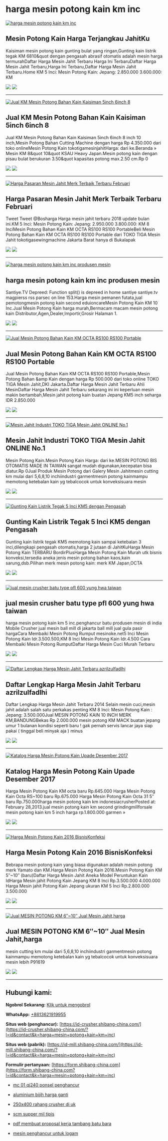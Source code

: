 # harga mesin potong kain km inc

<a href="https://swt.shibang-china.com/?l=id&img&k=harga+mesin+potong+kain+km+inc" target="_blank">![harga mesin potong kain km inc](http://static.shibang-china.com/all-800x300/1039.jpg)</a>

## Mesin Potong Kain Harga Terjangkau JahitKu
Kaisiman mesin potong kain gunting bulat yang ringan,Gunting kain listrik tegak KM 6810&quot dengan pengasah abrasif otomatis adalah mesin harga termurahDaftar Harga Mesin Jahit Terbaru Harga Ini TerbaruDaftar Harga Mesin Jahit Terbaru,Harga Ini Terbaru,Daftar Harga Mesin Jahit Terbaru.Home KM 5 Inci: Mesin Potong Kain: Jepang: 2.850.000 3.600.000: KM


<a href="https://whatsapp.shibangsoft.com/WhatsApp.php" target="_blank" title="WhatsApp">![](http://static.shibang-china.com/icon/whatsapp.png)</a> <a href="https://swt.shibang-china.com/?l=id&icon&k=harga+mesin+potong+kain+km+inc" target="_blank">![](http://static.shibang-china.com/icon/chat-id.png)</a>

---

<a href="https://swt.shibang-china.com/?l=id&img&k=harga+mesin+potong+kain+km+inc" target="_blank">![Jual KM Mesin Potong Bahan Kain Kaisiman 5inch 6inch 8](http://static.shibang-china.com/all-800x300/152.jpg)</a>

## Jual KM Mesin Potong Bahan Kain Kaisiman 5inch 6inch 8
Jual KM Mesin Potong Bahan Kain Kaisiman 5inch 6inch 8 inch 10 inch,Mesin Potong Bahan Cutting Machine dengan harga Rp 4.350.000 dari toko onlineMesin Potong Kain tokotigamesinjahitHarga: dari ke.Beranda » Mesin KM 8&quot 10&quot KSAU Heavy Japan.Mesin potong kain dengan pisau bulat berukuran 3.50&quot kapasitas potong max.2.50 cm.Rp 0


<a href="https://whatsapp.shibangsoft.com/WhatsApp.php" target="_blank" title="WhatsApp">![](http://static.shibang-china.com/icon/whatsapp.png)</a> <a href="https://swt.shibang-china.com/?l=id&icon&k=harga+mesin+potong+kain+km+inc" target="_blank">![](http://static.shibang-china.com/icon/chat-id.png)</a>

---

<a href="https://swt.shibang-china.com/?l=id&img&k=harga+mesin+potong+kain+km+inc" target="_blank">![Harga Pasaran Mesin Jahit Merk Terbaik Terbaru Februari](http://static.shibang-china.com/all-800x300/337.jpg)</a>

## Harga Pasaran Mesin Jahit Merk Terbaik Terbaru Februari
Tweet Tweet @Bosharga Harga mesin jahit terbaru 2018 update bulan ini.KM 5 Inci: Mesin Potong Kain: Jepang: 2.950.000 3.800.000: KM 8 InciMesin Potong Bahan Kain KM OCTA RS100 RS100 PortableBeli Mesin Potong Bahan Kain KM OCTA RS100 RS100 Portable dari TOKO TIGA Mesin Jahit tokotigasewingmachine Jakarta Barat hanya di Bukalapak


<a href="https://whatsapp.shibangsoft.com/WhatsApp.php" target="_blank" title="WhatsApp">![](http://static.shibang-china.com/icon/whatsapp.png)</a> <a href="https://swt.shibang-china.com/?l=id&icon&k=harga+mesin+potong+kain+km+inc" target="_blank">![](http://static.shibang-china.com/icon/chat-id.png)</a>

---

<a href="https://swt.shibang-china.com/?l=id&img&k=harga+mesin+potong+kain+km+inc" target="_blank">![harga mesin potong kain km inc produsen mesin](http://static.shibang-china.com/all-800x300/1525.jpg)</a>

## harga mesin potong kain km inc produsen mesin
Santiye.TV Depreed: Function split() is depreed in home santiye santiye.tv magpierss rss parsec on line 153.Harga mesin pemanen futata,jual pemotongmesin potong kain second eduioncareMesin Potong Kain KM 10 Inc.Jual Mesin Potong Kain harga murah,Bermacam macam mesin potong kain Distributor,Agen,Dealer,Importir,Grosir Halaman 1.


<a href="https://whatsapp.shibangsoft.com/WhatsApp.php" target="_blank" title="WhatsApp">![](http://static.shibang-china.com/icon/whatsapp.png)</a> <a href="https://swt.shibang-china.com/?l=id&icon&k=harga+mesin+potong+kain+km+inc" target="_blank">![](http://static.shibang-china.com/icon/chat-id.png)</a>

---

<a href="https://swt.shibang-china.com/?l=id&img&k=harga+mesin+potong+kain+km+inc" target="_blank">![Jual Mesin Potong Bahan Kain KM OCTA RS100 RS100 Portable](http://static.shibang-china.com/all-800x300/308.jpg)</a>

## Jual Mesin Potong Bahan Kain KM OCTA RS100 RS100 Portable
Jual Mesin Potong Bahan Kain KM OCTA RS100 RS100 Portable,Mesin Potong Bahan &amp Kain dengan harga Rp 500.000 dari toko online TOKO TIGA Mesin Jahit,DKI Jakarta.Daftar Harga Mesin Jahit Terbaru Ahli MesinDaftar Harga Mesin Jahit Terbaru sekarang ini ini keperluan mesin makin bertambah,Mesin jahit potong kain buatan Jepang KM5 inch seharga IDR 2.850.000


<a href="https://whatsapp.shibangsoft.com/WhatsApp.php" target="_blank" title="WhatsApp">![](http://static.shibang-china.com/icon/whatsapp.png)</a> <a href="https://swt.shibang-china.com/?l=id&icon&k=harga+mesin+potong+kain+km+inc" target="_blank">![](http://static.shibang-china.com/icon/chat-id.png)</a>

---

<a href="https://swt.shibang-china.com/?l=id&img&k=harga+mesin+potong+kain+km+inc" target="_blank">![Mesin Jahit Industri TOKO TIGA Mesin Jahit ONLINE No.1](http://static.shibang-china.com/all-800x300/1379.jpg)</a>

## Mesin Jahit Industri TOKO TIGA Mesin Jahit ONLINE No.1
Mesin Potong Kain.Mesin Potong Kain Harga: dari ke.MESIN POTONG BIS OTOMATIS MADE IN TAIWAN sangat mudah digunakan,kecepatan bisa diatur.Rp 0Jual Produk Mesin Potong dari Galery Mesin Jahitmesin cutting km mulai dari 5,6,8,10 inchiindustri garmentmesin potong kainmampu memotong ketebalan kain yg tebalcocok untuk konveksisuara mesin


<a href="https://whatsapp.shibangsoft.com/WhatsApp.php" target="_blank" title="WhatsApp">![](http://static.shibang-china.com/icon/whatsapp.png)</a> <a href="https://swt.shibang-china.com/?l=id&icon&k=harga+mesin+potong+kain+km+inc" target="_blank">![](http://static.shibang-china.com/icon/chat-id.png)</a>

---

<a href="https://swt.shibang-china.com/?l=id&img&k=harga+mesin+potong+kain+km+inc" target="_blank">![Gunting Kain Listrik Tegak 5 Inci KM5 dengan Pengasah](http://static.shibang-china.com/all-800x300/1435.jpg)</a>

## Gunting Kain Listrik Tegak 5 Inci KM5 dengan Pengasah
Gunting kain listrik tegak KM5 memotong kain sampai ketebalan 3 inci,dilengkapi pengasah otomatis,harga 2 jutaan di JahitKuHarga Mesin Potong Kain TERBARU BordirPlusHarga Mesin Potong Kain Murah utk bisnis konveksi,tersedia aneka jenis mesin potong bahan kaos,kain sarung,dsb.Pilihan merk mesin potong kain: merk KM Japan,OCTA


<a href="https://whatsapp.shibangsoft.com/WhatsApp.php" target="_blank" title="WhatsApp">![](http://static.shibang-china.com/icon/whatsapp.png)</a> <a href="https://swt.shibang-china.com/?l=id&icon&k=harga+mesin+potong+kain+km+inc" target="_blank">![](http://static.shibang-china.com/icon/chat-id.png)</a>

---

<a href="https://swt.shibang-china.com/?l=id&img&k=harga+mesin+potong+kain+km+inc" target="_blank">![jual mesin crusher batu type pfl 600 yung hwa taiwan](http://static.shibang-china.com/all-800x300/313.jpg)</a>

## jual mesin crusher batu type pfl 600 yung hwa taiwan
harga mesin potong kain km 5 inc.penghancur batu produsen mesin di india Mobile Crusher jual mesin ball mill di jakarta ball mill jual gula pasir hargaCara Membaiki Mesin Potong Rumput mesinoke.net5 Inci Mesin Potong Kain Idr.3.500.500,KM 8 Inci Mesin Potong Kain Idr.4.500 Cara Membaiki Mesin Potong RumputDaftar Harga Mesin Cuci Murah Terbaru


<a href="https://whatsapp.shibangsoft.com/WhatsApp.php" target="_blank" title="WhatsApp">![](http://static.shibang-china.com/icon/whatsapp.png)</a> <a href="https://swt.shibang-china.com/?l=id&icon&k=harga+mesin+potong+kain+km+inc" target="_blank">![](http://static.shibang-china.com/icon/chat-id.png)</a>

---

<a href="https://swt.shibang-china.com/?l=id&img&k=harga+mesin+potong+kain+km+inc" target="_blank">![Daftar Lengkap Harga Mesin Jahit Terbaru azrilzulfadlhi](http://static.shibang-china.com/all-800x300/553.jpg)</a>

## Daftar Lengkap Harga Mesin Jahit Terbaru azrilzulfadlhi
Daftar Lengkap Harga Mesin Jahit Terbaru 2014 Selain mesin cuci,mesin jahit adalah salah satu perkakas penting KM 8 Inci: Mesin Potong Kain : Jepang: 3.500.000Jual MESIN POTONG KAIN 10 INCH MERK KM,BANDUNGBekas Rp 2.000.000 mesin potong KM MACK buatan jepang umur 1 bulanan kondisi seperti baru ! gak pernah servis lancar jaya siap pakai ( tinggal beli minyak aja ) minus


<a href="https://whatsapp.shibangsoft.com/WhatsApp.php" target="_blank" title="WhatsApp">![](http://static.shibang-china.com/icon/whatsapp.png)</a> <a href="https://swt.shibang-china.com/?l=id&icon&k=harga+mesin+potong+kain+km+inc" target="_blank">![](http://static.shibang-china.com/icon/chat-id.png)</a>

---

<a href="https://swt.shibang-china.com/?l=id&img&k=harga+mesin+potong+kain+km+inc" target="_blank">![Katalog Harga Mesin Potong Kain Upade Desember 2017](http://static.shibang-china.com/all-800x300/230.jpg)</a>

## Katalog Harga Mesin Potong Kain Upade Desember 2017
Harga Mesin Potong Kain KM octa baru Rp.645.000 Harga Mesin Potong Kain Octa RS~100 baru Rp.675.000 Harga Mesin Potong Kain Octa 31 5″ baru Rp.750.000harga mesin potong kain km indonesiacrusherPosted at: February 28,2013.jual mesin potong kain km second grindingmillforsale mesin potong kain km 5 inch harga rp.1.800.000 garmen »


<a href="https://whatsapp.shibangsoft.com/WhatsApp.php" target="_blank" title="WhatsApp">![](http://static.shibang-china.com/icon/whatsapp.png)</a> <a href="https://swt.shibang-china.com/?l=id&icon&k=harga+mesin+potong+kain+km+inc" target="_blank">![](http://static.shibang-china.com/icon/chat-id.png)</a>

---

<a href="https://swt.shibang-china.com/?l=id&img&k=harga+mesin+potong+kain+km+inc" target="_blank">![Harga Mesin Potong Kain 2016 BisnisKonfeksi](http://static.shibang-china.com/all-800x300/454.jpg)</a>

## Harga Mesin Potong Kain 2016 BisnisKonfeksi
Bebrapa mesin potong kain yang biasa digunakan adalah mesin potong merk Yamato dan KM.Harga Mesin Potong Kain 2016.Mesin Potong Kain KM 5″~10″ (baru)Daftar Harga Mesin Jahit Aneka Model Peruntukan Kain IdHarga Mesin jahit Potong Kain Jepang KM 8 Inci Rp.3.500.000 4.000.000 Harga Mesin jahit Potong Kain Jepang ukuran KM 5 Inci Rp.2.800.000 3.500.000


<a href="https://whatsapp.shibangsoft.com/WhatsApp.php" target="_blank" title="WhatsApp">![](http://static.shibang-china.com/icon/whatsapp.png)</a> <a href="https://swt.shibang-china.com/?l=id&icon&k=harga+mesin+potong+kain+km+inc" target="_blank">![](http://static.shibang-china.com/icon/chat-id.png)</a>

---

<a href="https://swt.shibang-china.com/?l=id&img&k=harga+mesin+potong+kain+km+inc" target="_blank">![Jual MESIN POTONG KM 6″~10″ Jual Mesin Jahit,harga](http://static.shibang-china.com/all-800x300/1235.jpg)</a>

## Jual MESIN POTONG KM 6″~10″ Jual Mesin Jahit,harga
mesin cutting km mulai dari 5,6,8,10 inchiindustri garmentmesin potong kainmampu memotong ketebalan kain yg tebalcocok untuk konveksisuara mesin lebih P91619

<a href="https://whatsapp.shibangsoft.com/WhatsApp.php" target="_blank" title="WhatsApp">![](http://static.shibang-china.com/icon/whatsapp.png)</a> <a href="https://swt.shibang-china.com/?l=id&icon&k=harga+mesin+potong+kain+km+inc" target="_blank">![](http://static.shibang-china.com/icon/chat-id.png)</a>

---
## Hubungi kami:

**Ngobrol Sekarang:** [Klik untuk mengobrol](https://swt.shibang-china.com?l=id&contact&k=harga+mesin+potong+kain+km+inc)

**WhatsApp:**  [+8613621919955](https://whatsapp.shibangsoft.com/WhatsApp.php)

**Situs web (penghancur):** [https://id-crusher.shibang-china.com/](https://id-crusher.shibang-china.com/?l=id&contact&k=harga+mesin+potong+kain+km+inc)

**Situs web (pabrik):** [https://id-mill.shibang-china.com/](https://id-mill.shibang-china.com/?l=id&contact&k=harga+mesin+potong+kain+km+inc)

**Formulir pertanyaan:** [https://form.shibang-china.com](https://form.shibang-china.com?l=id&contact&k=harga+mesin+potong+kain+km+inc)

* [mc 01 qj240 ponsel penghancur](../44/mc%2001%20qj240%20ponsel%20penghancur.md)

* [aluminium bijih harga ganti](../47/aluminium%20bijih%20harga%20ganti.md)

* [250x400 rahang crusher di uk](../50/250x400%20rahang%20crusher%20di%20uk.md)

* [scm supper mil tipis](../43/scm%20supper%20mil%20tipis.md)

* [pdf membuat proposal kerja tambang batu bara](../45/pdf%20membuat%20proposal%20kerja%20tambang%20batu%20bara.md)

* [mesin penghancur untuk logam](../42/mesin%20penghancur%20untuk%20logam.md)